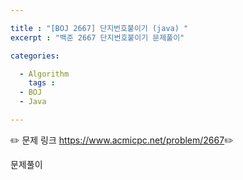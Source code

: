 ```yaml
---

title : "[BOJ 2667] 단지번호붙이기 (java) "
excerpt : "백준 2667 단지번호붙이기 문제풀이"

categories:

  - Algorithm
    tags :
  - BOJ 
  - Java

---
```


:pencil2: 문제 링크 <https://www.acmicpc.net/problem/2667>:pencil2:

문제풀이

<script src="https://gist.github.com/leejieun1121/e782d925543f280bc917e62b4e40f4e8.js"></script>

